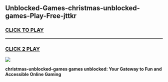 
## Unblocked-Games-christmas-unblocked-games-Play-Free-jttkr
<h3>
<a href="https://premium76.site?title=christmas-unblocked-games&ref=10A">CLICK TO PLAY</a></h3>
<hr>

<h3>
<a href="https://premium76.site?title=christmas-unblocked-games&ref=10A">CLICK 2 PLAY</a>
  
</h3>

<a href="https://premium76.site?title=christmas-unblocked-games&ref=10A"><img src="https://clearcache.store/games.png"></a>


**christmas-unblocked-games games unblocked: Your Gateway to Fun and Accessible Online Gaming**
